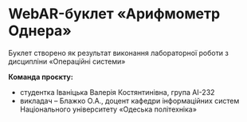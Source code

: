 # WebAR-буклет «Арифмометр Однера»
Буклет створено як результат виконання лабораторної роботи з дисципліни
«Операційні системи» 

**Команда проєкту:** 
- студентка Іваніцька Валерія Костянтинівна, група АІ-232
- викладач – Блажко О.А., доцент кафедри інформаційних систем Національного
університету «Одеська політехніка» 
